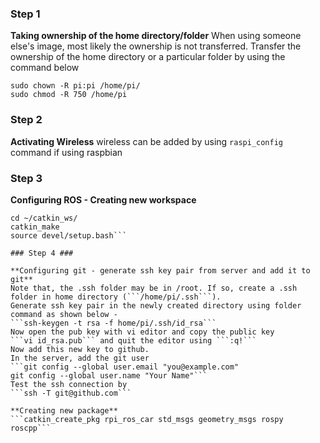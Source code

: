 ### Step 1 ###
**Taking ownership of the home directory/folder**
When using someone else's image, most likely the ownership is not transferred. Transfer the ownership of the home directory or a particular folder by using the command below 
```
sudo chown -R pi:pi /home/pi/
sudo chmod -R 750 /home/pi
```
### Step 2 ###
**Activating Wireless**
wireless can be added by using ```raspi_config``` command if using raspbian

### Step 3 ###
**Configuring ROS - Creating new workspace**
```mkdir -p ~/catkin_ws/src
cd ~/catkin_ws/
catkin_make
source devel/setup.bash```

### Step 4 ###

**Configuring git - generate ssh key pair from server and add it to git**
Note that, the .ssh folder may be in /root. If so, create a .ssh folder in home directory (```/home/pi/.ssh```).
Generate ssh key pair in the newly created directory using folder command as shown below - 
```ssh-keygen -t rsa -f home/pi/.ssh/id_rsa```
Now open the pub key with vi editor and copy the public key
```vi id_rsa.pub``` and quit the editor using ```:q!``` 
Now add this new key to github. 
In the server, add the git user 
```git config --global user.email "you@example.com"
git config --global user.name "Your Name"```
Test the ssh connection by 
```ssh -T git@github.com```

**Creating new package**
```catkin_create_pkg rpi_ros_car std_msgs geometry_msgs rospy roscpp```
